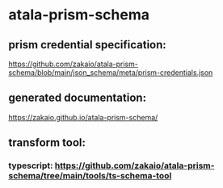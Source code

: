 # atala-prism-schema

## prism credential specification:

https://github.com/zakaio/atala-prism-schema/blob/main/json_schema/meta/prism-credentials.json

## generated documentation:

https://zakaio.github.io/atala-prism-schema/

## transform tool:

### typescript: https://github.com/zakaio/atala-prism-schema/tree/main/tools/ts-schema-tool
